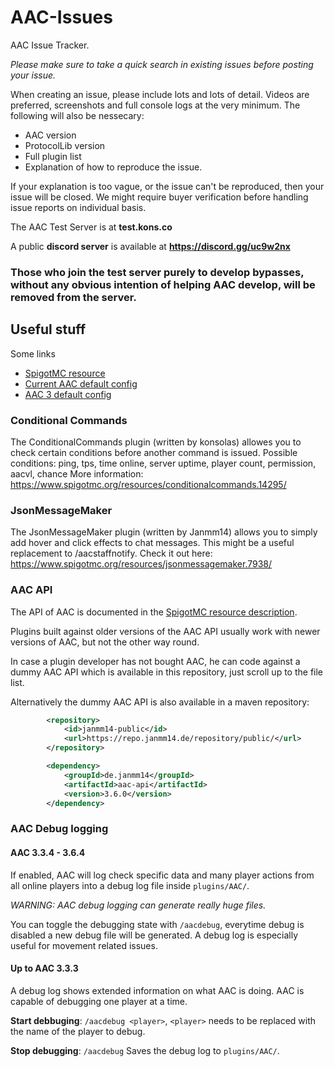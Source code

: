 # AAC-Issues
AAC Issue Tracker. 

*Please make sure to take a quick search in existing issues before posting your issue.*

When creating an issue, please include lots and lots of detail. Videos are preferred, screenshots and full console logs at the very minimum. The following will also be nessecary:
- AAC version
- ProtocolLib version
- Full plugin list
- Explanation of how to reproduce the issue.

If your explanation is too vague, or the issue can't be reproduced, then your issue will be closed. We might require buyer verification before handling issue reports on individual basis.

The AAC Test Server is at **test.kons.co**

A public **discord server** is available at **https://discord.gg/uc9w2nx**

### Those who join the test server purely to develop bypasses, without any obvious intention of helping AAC develop, will be removed from the server.

## Useful stuff

Some links
- [SpigotMC resource](https://www.spigotmc.org/resources/6442/)
- [Current AAC default config](https://gist.github.com/konsolas/b283c1abcad3fa214d1788769c7c2db1)
- [AAC 3 default config](https://gist.github.com/konsolas/400c9678e0264fab8d04d84780ec4c63)

### Conditional Commands

The ConditionalCommands plugin (written by konsolas) allowes you to check certain conditions before another command is issued.
Possible conditions: ping, tps, time online, server uptime, player count, permission, aacvl, chance
More information: https://www.spigotmc.org/resources/conditionalcommands.14295/

### JsonMessageMaker

The JsonMessageMaker plugin (written by Janmm14) allows you to simply add hover and click effects to chat messages. This might be a useful replacement to /aacstaffnotify.
Check it out here:
https://www.spigotmc.org/resources/jsonmessagemaker.7938/

### AAC API

The API of AAC is documented in the [SpigotMC resource description](https://www.spigotmc.org/resources/6442/). 

Plugins built against older versions of the AAC API usually work with newer versions of AAC, but not the other way round.

In case a plugin developer has not bought AAC, he can code against a dummy AAC API which is available in this repository, just scroll up to the file list.

Alternatively the dummy AAC API is also available in a maven repository:

```xml
        <repository>
            <id>janmm14-public</id>
            <url>https://repo.janmm14.de/repository/public/</url>
        </repository>

```
```xml
        <dependency>
            <groupId>de.janmm14</groupId>
            <artifactId>aac-api</artifactId>
            <version>3.6.0</version>
        </dependency>
```

### AAC Debug logging

#### AAC 3.3.4 - 3.6.4
If enabled, AAC will log check specific data and many player actions from all online players into a debug log file inside `plugins/AAC/`.

_WARNING: AAC debug logging can generate really huge files._

You can toggle the debugging state with `/aacdebug`, everytime debug is disabled a new debug file will be generated.
A debug log is especially useful for movement related issues.

#### Up to AAC 3.3.3
A debug log shows extended information on what AAC is doing.
AAC is capable of debugging one player at a time.

**Start debbuging**: `/aacdebug <player>`, `<player>` needs to be replaced with the name of the player to debug.

**Stop debugging**: `/aacdebug`
Saves the debug log to `plugins/AAC/`.

